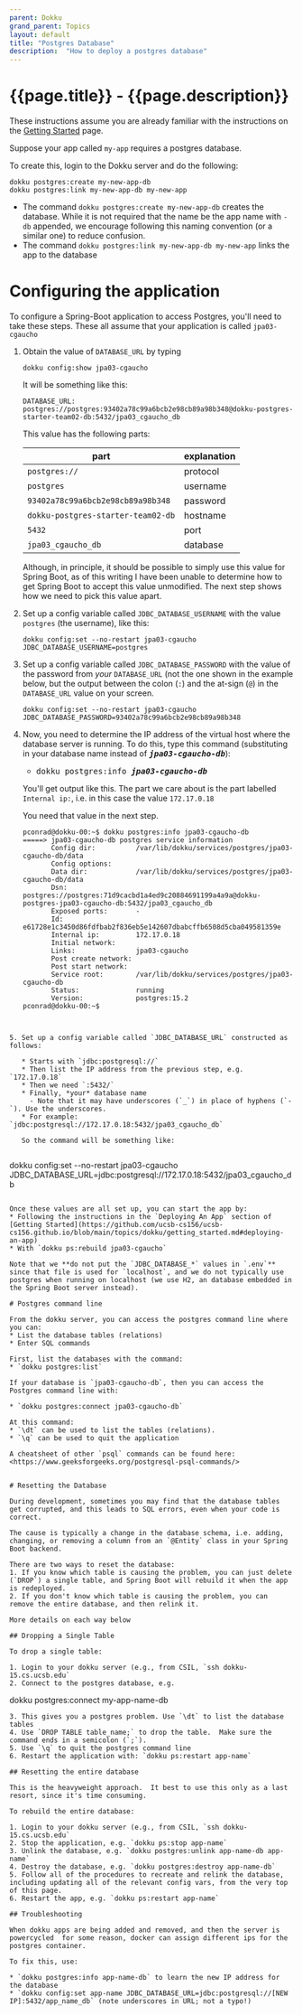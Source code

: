 ```yaml
---
parent: Dokku
grand_parent: Topics
layout: default
title: "Postgres Database"
description:  "How to deploy a postgres database"
---
```


# {{page.title}} - {{page.description}}

These instructions assume you are already familiar with the instructions on the [Getting Started](https://ucsb-cs156.github.io/topics/dokku/getting_started.html) page.

Suppose your app called `my-app` requires a postgres database.

To create this, login to the Dokku server and do the following:

```
dokku postgres:create my-new-app-db
dokku postgres:link my-new-app-db my-new-app
```

* The command `dokku postgres:create my-new-app-db` creates the database. While it is not required that the name be the app name with `-db` appended, we encourage following  this naming convention (or a similar one) to reduce confusion.
* The command  `dokku postgres:link my-new-app-db my-new-app` links the app to the database

# Configuring the application

To configure a Spring-Boot application to access Postgres, you'll need to take these steps. These all assume that your application is called `jpa03-cgaucho`

1. Obtain the value of `DATABASE_URL` by typing 
   ```
   dokku config:show jpa03-cgaucho
   ```
   
   It will be something like this:
   
   ```
   DATABASE_URL:  postgres://postgres:93402a78c99a6bcb2e98cb89a98b348@dokku-postgres-starter-team02-db:5432/jpa03_cgaucho_db
   ```
    
   This value has the following parts:
   
   | part | explanation |
   |------|-------------|
   | `postgres://` | protocol |
   | `postgres`    | username |
   | `93402a78c99a6bcb2e98cb89a98b348` | password |
   | `dokku-postgres-starter-team02-db` | hostname |
   | `5432` | port | 
   | `jpa03_cgaucho_db` | database |
   
   Although, in principle, it should be possible to simply use this value for Spring Boot, as of this writing I have been unable to 
   determine how to get Spring Boot to accept this value unmodified.  The next step shows how we need to pick this value apart.
   
2. Set up a config variable called `JDBC_DATABASE_USERNAME` with the value `postgres` (the username), like this:

   ```
   dokku config:set --no-restart jpa03-cgaucho JDBC_DATABASE_USERNAME=postgres
   ```
   

3. Set up a config variable called `JDBC_DATABASE_PASSWORD` with the value of the password from *your* `DATABASE_URL` (not the one shown in the example below, but the output between the colon (`:`) and the at-sign (`@`) in the `DATABASE_URL` value on your screen.

   ```
   dokku config:set --no-restart jpa03-cgaucho JDBC_DATABASE_PASSWORD=93402a78c99a6bcb2e98cb89a98b348
   ```

   
4. Now, you need to determine the IP address of the virtual host where the database server is running.  To do this, type
   this command (substituting in your database name instead of <tt><b><i>jpa03-cgaucho-db</i></b></tt>):
   
   * <tt>dokku postgres:info <b><i>jpa03-cgaucho-db</i></b></tt>
   
   You'll get output like this.  The part we care about is the part labelled `Internal ip:`, i.e. in this case the value `172.17.0.18`
   
   You need that value in the next step.
   
   ```
   pconrad@dokku-00:~$ dokku postgres:info jpa03-cgaucho-db
   =====> jpa03-cgaucho-db postgres service information
          Config dir:          /var/lib/dokku/services/postgres/jpa03-cgaucho-db/data
          Config options:                               
          Data dir:            /var/lib/dokku/services/postgres/jpa03-cgaucho-db/data
          Dsn:                 postgres://postgres:71d9cacbd1a4ed9c20884691199a4a9a@dokku-postgres-jpa03-cgaucho-db:5432/jpa03_cgaucho_db
          Exposed ports:       -                        
          Id:                  e61728e1c3450d86fdfbab2f836eb5e142607dbabcffb6508d5cba049581359e
          Internal ip:         172.17.0.18              
          Initial network:                              
          Links:               jpa03-cgaucho            
          Post create network:                          
          Post start network:                           
          Service root:        /var/lib/dokku/services/postgres/jpa03-cgaucho-db
          Status:              running                  
          Version:             postgres:15.2            
   pconrad@dokku-00:~$ 
```


5. Set up a config variable called `JDBC_DATABASE_URL` constructed as follows:

   * Starts with `jdbc:postgresql://`
   * Then list the IP address from the previous step, e.g. `172.17.0.18`
   * Then we need `:5432/` 
   * Finally, *your* database name 
     - Note that it may have underscores (`_`) in place of hyphens (`-`). Use the underscores.
   * For example: `jdbc:postgresql://172.17.0.18:5432/jpa03_cgaucho_db`
   
   So the command will be something like:
   
   ```
   dokku config:set --no-restart jpa03-cgaucho JDBC_DATABASE_URL=jdbc:postgresql://172.17.0.18:5432/jpa03_cgaucho_db
   ```

Once these values are all set up, you can start the app by:
* Following the instructions in the `Deploying An App` section of [Getting Started](https://github.com/ucsb-cs156/ucsb-cs156.github.io/blob/main/topics/dokku/getting_started.md#deploying-an-app)
* With `dokku ps:rebuild jpa03-cgaucho`

Note that we **do not put the `JDBC_DATABASE_*` values in `.env`** since that file is used for `localhost`, and we do not typically use postgres when running on localhost (we use H2, an database embedded in the Spring Boot server instead).

# Postgres command line

From the dokku server, you can access the postgres command line where you can:
* List the database tables (relations)
* Enter SQL commands

First, list the databases with the command:
* `dokku postgres:list`

If your database is `jpa03-cgaucho-db`, then you can access the Postgres command line with:

* `dokku postgres:connect jpa03-cgaucho-db`

At this command:
* `\dt` can be used to list the tables (relations).
* `\q` can be used to quit the application

A cheatsheet of other `psql` commands can be found here:  <https://www.geeksforgeeks.org/postgresql-psql-commands/>


# Resetting the Database

During development, sometimes you may find that the database tables get corrupted, and this leads to SQL errors, even when your code is correct.

The cause is typically a change in the database schema, i.e. adding, changing, or removing a column from an `@Entity` class in your Spring Boot backend.

There are two ways to reset the database:
1. If you know which table is causing the problem, you can just delete (`DROP`) a single table, and Spring Boot will rebuild it when the app is redeployed.
2. If you don't know which table is causing the problem, you can remove the entire database, and then relink it.

More details on each way below

## Dropping a Single Table

To drop a single table:

1. Login to your dokku server (e.g., from CSIL, `ssh dokku-15.cs.ucsb.edu`
2. Connect to the postgres database, e.g.
   ```
   dokku postgres:connect my-app-name-db
   ```
3. This gives you a postgres problem. Use `\dt` to list the database tables
4. Use `DROP TABLE table_name;` to drop the table.  Make sure the command ends in a semicolon (`;`).
5. Use `\q` to quit the postgres command line
6. Restart the application with: `dokku ps:restart app-name`

## Resetting the entire database

This is the heavyweight approach.  It best to use this only as a last resort, since it's time consuming.

To rebuild the entire database:

1. Login to your dokku server (e.g., from CSIL, `ssh dokku-15.cs.ucsb.edu`
2. Stop the application, e.g. `dokku ps:stop app-name`
3. Unlink the database, e.g. `dokku postgres:unlink app-name-db app-name`
4. Destroy the database, e.g. `dokku postgres:destroy app-name-db`
5. Follow all of the procedures to recreate and relink the database, including updating all of the relevant config vars, from the very top of this page.
6. Restart the app, e.g. `dokku ps:restart app-name`

## Troubleshooting

When dokku apps are being added and removed, and then the server is powercycled  for some reason, docker can assign different ips for the postgres container.

To fix this, use:

* `dokku postgres:info app-name-db` to learn the new IP address for the database
* `dokku config:set app-name JDBC_DATABASE_URL=jdbc:postgresql://[NEW IP]:5432/app_name_db` (note underscores in URL; not a typo!)
